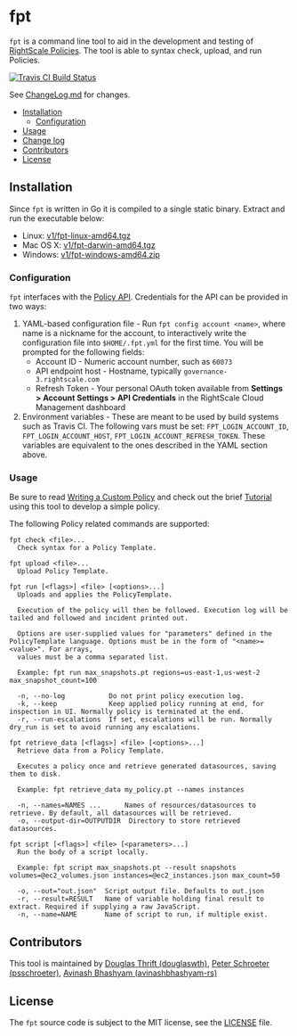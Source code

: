 # fpt

`fpt` is a command line tool to aid in the development and testing of [RightScale Policies](https://docs.rightscale.com/policies/). The tool is able to syntax check, upload, and run Policies.

[![Travis CI Build Status](https://travis-ci.com/rightscale/fpt.svg?token=6Udhsz2ZbD68aBb7ApTx&branch=master)](https://travis-ci.com/rightscale/fpt)

See [ChangeLog.md](https://github.com/rightscale/policy_sdk/tree/master/cmd/fpt/ChangeLog.md) for changes.

* [Installation](#installation)
  * [Configuration](#configuration)
* [Usage](#usage)
* [Change log](#changelog)
* [Contributors](#contributors)
* [License](#license)

## Installation

Since `fpt` is written in Go it is compiled to a single static binary. Extract and run the executable below:

* Linux: [v1/fpt-linux-amd64.tgz](https://binaries.rightscale.com/rsbin/fpt/v1/fpt-linux-amd64.tgz)
* Mac OS X: [v1/fpt-darwin-amd64.tgz](https://binaries.rightscale.com/rsbin/fpt/v1/fpt-darwin-amd64.tgz)
* Windows: [v1/fpt-windows-amd64.zip](https://binaries.rightscale.com/rsbin/fpt/v1/fpt-windows-amd64.zip)

### Configuration

`fpt` interfaces with the [Policy API](https://reference.rightscale.com/governance-policies/). Credentials for the API can be provided in two ways:

1. YAML-based configuration file -  Run `fpt config account <name>`, where name is a nickname for the account, to interactively write the configuration file into `$HOME/.fpt.yml` for the first time. You will be prompted for the following fields:
    * Account ID - Numeric account number, such as `60073`
    * API endpoint host - Hostname, typically `governance-3.rightscale.com`
    * Refresh Token - Your personal OAuth token available from **Settings > Account Settings > API Credentials** in the RightScale Cloud Management dashboard
2. Environment variables - These are meant to be used by build systems such as Travis CI. The following vars must be set: `FPT_LOGIN_ACCOUNT_ID`, `FPT_LOGIN_ACCOUNT_HOST`, `FPT_LOGIN_ACCOUNT_REFRESH_TOKEN`. These variables are equivalent to the ones described in the YAML section above.


### Usage

Be sure to read [Writing a Custom Policy](https://docs.rightscale.com/policies/getting_started/custom_policy.html) and check out the brief [Tutorial](https://docs.rightscale.com/policies/getting_started/policy_tutorial.html) using this tool to develop a simple policy.

The following Policy related commands are supported:

```
fpt check <file>...
  Check syntax for a Policy Template.

fpt upload <file>...
  Upload Policy Template.

fpt run [<flags>] <file> [<options>...]
  Uploads and applies the PolicyTemplate.

  Execution of the policy will then be followed. Execution log will be tailed and followed and incident printed out.

  Options are user-supplied values for "parameters" defined in the PolicyTemplate language. Options must be in the form of "<name>=<value>". For arrays,
  values must be a comma separated list.

  Example: fpt run max_snapshots.pt regions=us-east-1,us-west-2 max_snapshot_count=100

  -n, --no-log           Do not print policy execution log.
  -k, --keep             Keep applied policy running at end, for inspection in UI. Normally policy is terminated at the end.
  -r, --run-escalations  If set, escalations will be run. Normally dry_run is set to avoid running any escalations.

fpt retrieve_data [<flags>] <file> [<options>...]
  Retrieve data from a Policy Template.

  Executes a policy once and retrieve generated datasources, saving them to disk.

  Example: fpt retrieve_data my_policy.pt --names instances

  -n, --names=NAMES ...      Names of resources/datasources to retrieve. By default, all datasources will be retrieved.
  -o, --output-dir=OUTPUTDIR  Directory to store retrieved datasources.

fpt script [<flags>] <file> [<parameters>...]
  Run the body of a script locally.

  Example: fpt script max_snapshots.pt --result snapshots volumes=@ec2_volumes.json instances=@ec2_instances.json max_count=50

  -o, --out="out.json"  Script output file. Defaults to out.json
  -r, --result=RESULT   Name of variable holding final result to extract. Required if supplying a raw JavaScript.
  -n, --name=NAME       Name of script to run, if multiple exist.
```

## Contributors

This tool is maintained by [Douglas Thrift (douglaswth)](https://github.com/douglaswth),
[Peter Schroeter (psschroeter)](https://github.com/psschroeter),
[Avinash Bhashyam (avinashbhashyam-rs)](https://github.com/avinashbhashyam-rs)


## License

The `fpt` source code is subject to the MIT license, see the
[LICENSE](https://github.com/rightscale/fpt/blob/master/LICENSE) file.
